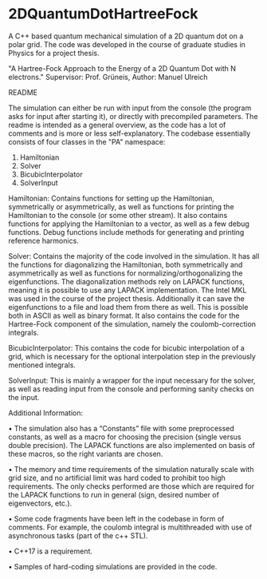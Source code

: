 # 2DQuantumDotHartreeFock
A C++ based quantum mechanical simulation of a 2D quantum dot on a polar grid. The code was developed in the course of graduate studies in Physics for a project thesis.

"A Hartree-Fock Approach to the Energy of a 2D Quantum Dot with N electrons."
Supervisor: Prof. Grüneis, Author: Manuel Ulreich

README

The simulation can either be run with input from the console (the program asks for input after starting it), or directly with precompiled parameters. The readme is intended as a general overview, as the code has a lot of comments and is more or less self-explanatory.
The codebase essentially consists of four classes in the "PA" namespace:
1.	Hamiltonian
2.	Solver
3.	BicubicInterpolator
4.	SolverInput

Hamiltonian:
Contains functions for setting up the Hamiltonian, symmetrically or asymmetrically, as well as functions for printing the Hamiltonian to the console (or some other stream). It also contains functions for applying the Hamiltonian to a vector, as well as a few debug functions. Debug functions include methods for generating and printing reference harmonics.

Solver:
Contains the majority of the code involved in the simulation. It has all the functions for diagonalizing the Hamiltonian, both symmetrically and asymmetrically as well as functions for normalizing/orthogonalizing the eigenfunctions. The diagonalization methods rely on LAPACK functions, meaning it is possible to use any LAPACK implementation. The Intel MKL was used in the course of the project thesis. Additionally it can save the eigenfunctions to a file and load them from there as well. This is possible both in ASCII as well as binary format. It also contains the code for the Hartree-Fock component of the simulation, namely the coulomb-correction integrals.

BicubicInterpolator:
This contains the code for bicubic interpolation of a grid, which is necessary for the optional interpolation step in the previously mentioned integrals.

SolverInput:
This is mainly a wrapper for the input necessary for the solver, as well as reading input from the console and performing sanity checks on the input.

Additional Information:

•	The simulation also has a “Constants” file with some preprocessed constants, as well as a macro for choosing the precision (single versus double precision). The LAPACK functions are also implemented on basis of these macros, so the right variants are chosen.

•	The memory and time requirements of the simulation naturally scale with grid size, and no artificial limit was hard coded to prohibit too high requirements. The only checks performed are those which are required for the LAPACK functions to run in general (sign, desired number of eigenvectors, etc.).

•	Some code fragments have been left in the codebase in form of comments. For example, the coulomb integral is multithreaded with use of asynchronous tasks (part of the c++ STL).

•	C++17 is a requirement.

•	Samples of hard-coding simulations are provided in the code.
